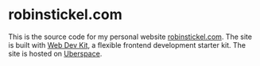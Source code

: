 # robinstickel.com

This is the source code for my personal website [robinstickel.com](http://robinstickel.com). The site is built with [Web Dev Kit](https://jekyllrb.com/), a flexible frontend development starter kit. The site is hosted on [Uberspace](http://uberspace.de).
